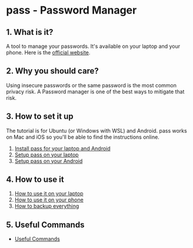 <!-- numbers -->

# pass - Password Manager

## 1. What is it?
A tool to manage your passwords. It's available on your laptop and your phone. Here is the [official website](https://www.passwordstore.org/).

## 2. Why you should care?
Using insecure passwords or the same password is the most common privacy risk. A Password manager is one of the best ways to mitigate that risk.

## 3. How to set it up
The tutorial is for Ubuntu (or Windows with WSL) and Android. pass works on Mac and iOS so you'll be able to find the instructions online.

1. [Install pass for your laptop and Android](install/)
2. [Setup pass on your laptop](laptop/)
3. [Setup pass on your Android](android/)

## 4. How to use it
1. [How to use it on your laptop](use-on-laptop/)
2. [How to use it on your phone](use-on-phone/)
2. [How to backup everything](backup/)

## 5. Useful Commands
* [Useful Commands](commands/)
